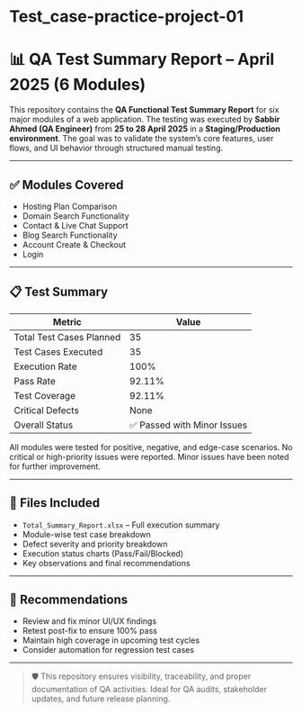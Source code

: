 # Test_case-practice-project-01
# 📊 QA Test Summary Report – April 2025 (6 Modules)

This repository contains the **QA Functional Test Summary Report** for six major modules of a web application. The testing was executed by **Sabbir Ahmed (QA Engineer)** from **25 to 28 April 2025** in a **Staging/Production environment**. The goal was to validate the system’s core features, user flows, and UI behavior through structured manual testing.

---

## ✅ Modules Covered

- Hosting Plan Comparison  
- Domain Search Functionality  
- Contact & Live Chat Support  
- Blog Search Functionality  
- Account Create & Checkout  
- Login

---

## 📋 Test Summary

| Metric                     | Value        |
|---------------------------|--------------|
| Total Test Cases Planned  | 35           |
| Test Cases Executed       | 35           |
| Execution Rate            | 100%         |
| Pass Rate                 | 92.11%       |
| Test Coverage             | 92.11%       |
| Critical Defects          | None         |
| Overall Status            | ✅ Passed with Minor Issues |

All modules were tested for positive, negative, and edge-case scenarios. No critical or high-priority issues were reported. Minor issues have been noted for further improvement.

---

## 🧾 Files Included

- `Total_Summary_Report.xlsx` – Full execution summary  
- Module-wise test case breakdown  
- Defect severity and priority breakdown  
- Execution status charts (Pass/Fail/Blocked)  
- Key observations and final recommendations  

---

## 🔄 Recommendations

- Review and fix minor UI/UX findings  
- Retest post-fix to ensure 100% pass  
- Maintain high coverage in upcoming test cycles  
- Consider automation for regression test cases  

---

> 🛡️ This repository ensures visibility, traceability, and proper documentation of QA activities. Ideal for QA audits, stakeholder updates, and future release planning.

